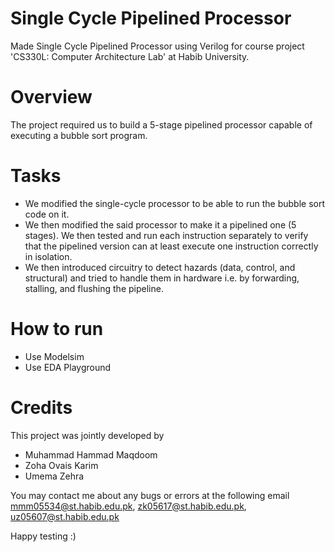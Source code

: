# Single Cycle Pipelined Processor
Made Single Cycle Pipelined Processor using Verilog for course project 'CS330L: Computer Architecture Lab' at Habib University.

# Overview
The project required us to build a 5-stage pipelined processor capable of executing a bubble sort program.

# Tasks
- We modified the single-cycle processor to be able to run the bubble sort code on it.
- We then modified the said processor to make it a pipelined one (5 stages). We then tested and run each instruction separately to verify that the pipelined version can at least execute one instruction correctly in isolation.
- We then introduced circuitry to detect hazards (data, control, and structural) and tried to handle them in hardware i.e. by forwarding, stalling, and flushing the pipeline.

# How to run
- Use Modelsim
- Use EDA Playground

# Credits
This project was jointly developed by 
- Muhammad Hammad Maqdoom
- Zoha Ovais Karim
- Umema Zehra

You may contact me about any bugs or errors at the following email mmm05534@st.habib.edu.pk, zk05617@st.habib.edu.pk, uz05607@st.habib.edu.pk

Happy testing :)
